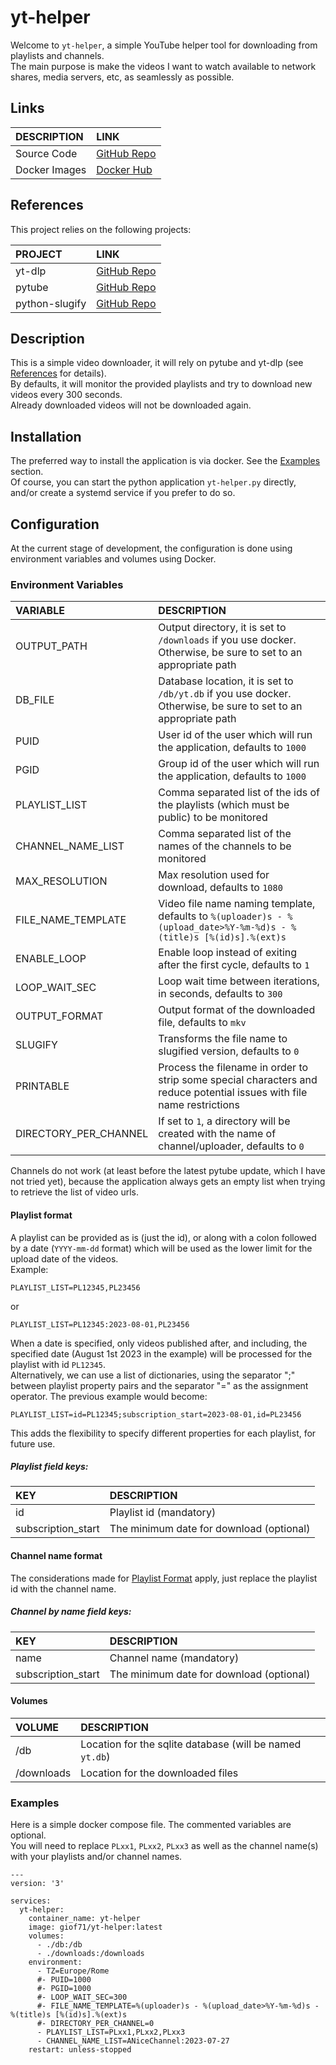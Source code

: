 # yt-helper

Welcome to `yt-helper`, a simple YouTube helper tool for downloading from playlists and channels.  
The main purpose is make the videos I want to watch available to network shares, media servers, etc, as seamlessly as possible.  

## Links

DESCRIPTION|LINK
:---|:---
Source Code|[GitHub Repo](https://github.com/GioF71/yt-helper)
Docker Images|[Docker Hub](https://hub.docker.com/repository/docker/giof71/yt-helper)

## References

This project relies on the following projects:

PROJECT|LINK
:---|:---
yt-dlp|[GitHub Repo](https://github.com/yt-dlp/yt-dlp)
pytube|[GitHub Repo](https://github.com/pytube/pytube)
python-slugify|[GitHub Repo](https://github.com/un33k/python-slugify)

## Description

This is a simple video downloader, it will rely on pytube and yt-dlp (see [References](#references) for details).  
By defaults, it will monitor the provided playlists and try to download new videos every 300 seconds.  
Already downloaded videos will not be downloaded again.  

## Installation

The preferred way to install the application is via docker. See the [Examples](#examples) section.  
Of course, you can start the python application `yt-helper.py` directly, and/or create a systemd service if you prefer to do so.

## Configuration

At the current stage of development, the configuration is done using environment variables and volumes using Docker.  

### Environment Variables

VARIABLE|DESCRIPTION
:---|:---
OUTPUT_PATH|Output directory, it is set to `/downloads` if you use docker. Otherwise, be sure to set to an appropriate path
DB_FILE|Database location, it is set to `/db/yt.db` if you use docker. Otherwise, be sure to set to an appropriate path
PUID|User id of the user which will run the application, defaults to `1000`
PGID|Group id of the user which will run the application, defaults to `1000`
PLAYLIST_LIST|Comma separated list of the ids of the playlists (which must be public) to be monitored
CHANNEL_NAME_LIST|Comma separated list of the names of the channels to be monitored
MAX_RESOLUTION|Max resolution used for download, defaults to `1080`
FILE_NAME_TEMPLATE|Video file name naming template, defaults to `%(uploader)s - %(upload_date>%Y-%m-%d)s - %(title)s [%(id)s].%(ext)s`
ENABLE_LOOP|Enable loop instead of exiting after the first cycle, defaults to `1`
LOOP_WAIT_SEC|Loop wait time between iterations, in seconds, defaults to `300`
OUTPUT_FORMAT|Output format of the downloaded file, defaults to `mkv`
SLUGIFY|Transforms the file name to slugified version, defaults to `0`
PRINTABLE|Process the filename in order to strip some special characters and reduce potential issues with file name restrictions
DIRECTORY_PER_CHANNEL|If set to `1`, a directory will be created with the name of channel/uploader, defaults to `0`

Channels do not work (at least before the latest pytube update, which I have not tried yet), because the application always gets an empty list when trying to retrieve the list of video urls.

#### Playlist format

A playlist can be provided as is (just the id), or along with a colon followed by a date (`YYYY-mm-dd` format) which will be used as the lower limit for the upload date of the videos.  
Example:  

`PLAYLIST_LIST=PL12345,PL23456`

or  

`PLAYLIST_LIST=PL12345:2023-08-01,PL23456`

When a date is specified, only videos published after, and including, the specified date (August 1st 2023 in the example) will be processed for the playlist with id `PL12345`.  
Alternatively, we can use a list of dictionaries, using the separator ";" between playlist property pairs and the separator "=" as the assignment operator. The previous example would become:

`PLAYLIST_LIST=id=PL12345;subscription_start=2023-08-01,id=PL23456`

This adds the flexibility to specify different properties for each playlist, for future use. 

##### Playlist field keys:

KEY|DESCRIPTION
:---|:---
id|Playlist id (mandatory)
subscription_start|The minimum date for download (optional)

#### Channel name format

The considerations made for [Playlist Format](#playlist-format) apply, just replace the playlist id with the channel name.

##### Channel by name field keys:

KEY|DESCRIPTION
:---|:---
name|Channel name (mandatory)
subscription_start|The minimum date for download (optional)

#### Volumes

VOLUME|DESCRIPTION
:---|:--
/db|Location for the sqlite database (will be named `yt.db`)
/downloads|Location for the downloaded files

### Examples

Here is a simple docker compose file. The commented variables are optional.  
You will need to replace `PLxx1`, `PLxx2`, `PLxx3` as well as the channel name(s) with your playlists and/or channel names.  

```text
---
version: '3'

services:
  yt-helper:
    container_name: yt-helper
    image: giof71/yt-helper:latest
    volumes:
      - ./db:/db
      - ./downloads:/downloads
    environment:
      - TZ=Europe/Rome
      #- PUID=1000
      #- PGID=1000
      #- LOOP_WAIT_SEC=300
      #- FILE_NAME_TEMPLATE=%(uploader)s - %(upload_date>%Y-%m-%d)s - %(title)s [%(id)s].%(ext)s
      #- DIRECTORY_PER_CHANNEL=0
      - PLAYLIST_LIST=PLxx1,PLxx2,PLxx3
      - CHANNEL_NAME_LIST=ANiceChannel:2023-07-27
    restart: unless-stopped
```
